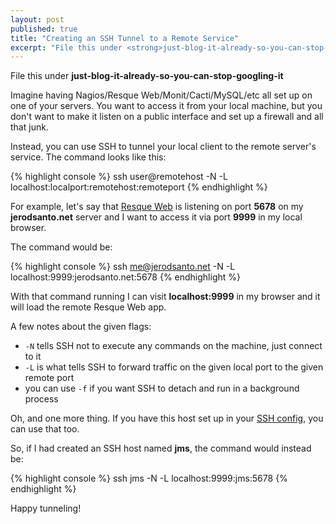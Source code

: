 ```yaml
---
layout: post
published: true
title: "Creating an SSH Tunnel to a Remote Service"
excerpt: "File this under <strong>just-blog-it-already-so-you-can-stop-googling-it</strong>"
---
```


File this under **just-blog-it-already-so-you-can-stop-googling-it**

Imagine having Nagios/Resque Web/Monit/Cacti/MySQL/etc all set up on one of your servers. You want to access it from your local machine, but you don't want to make it listen on a public interface and set up a firewall and all that junk.

Instead, you can use SSH to tunnel your local client to the remote server's service. The command looks like this:


{% highlight console %}
ssh user@remotehost -N -L localhost:localport:remotehost:remoteport
{% endhighlight %}

For example, let's say that [Resque Web][resque-web] is listening on port **5678** on my **jerodsanto.net** server and I want to access it via port **9999** in my local browser.

The command would be:

{% highlight console %}
ssh me@jerodsanto.net -N -L localhost:9999:jerodsanto.net:5678
{% endhighlight %}

With that command running I can visit **localhost:9999** in my browser and it will load the remote Resque Web app.

A few notes about the given flags:

* `-N` tells SSH not to execute any commands on the machine, just connect to it
* `-L` is what tells SSH to forward traffic on the given local port to the given remote port
* you can use `-f` if you want SSH to detach and run in a background process

Oh, and one more thing. If you have this host set up in your [SSH config][ssh-config], you can use that too.

So, if I had created an SSH host named **jms**, the command would instead be:

{% highlight console %}
ssh jms -N -L localhost:9999:jms:5678
{% endhighlight %}

Happy tunneling!

[resque-web]:https://github.com/defunkt/resque-web
[ssh-config]:/2009/05/avoid-sore-fingers-while-sshing-around/
